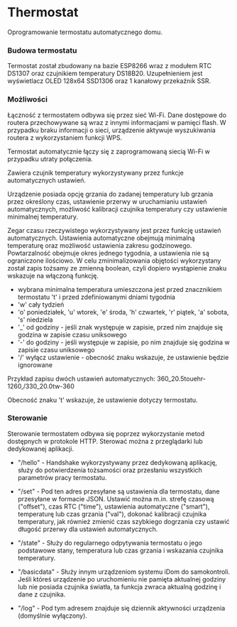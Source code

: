 # Thermostat
Oprogramowanie termostatu automatycznego domu.

### Budowa termostatu
Termostat został zbudowany na bazie ESP8266 wraz z modułem RTC DS1307 oraz czujnikiem temperatury DS18B20. Uzupełnieniem jest wyświetlacz OLED 128x64 SSD1306 oraz 1 kanałowy przekaźnik SSR.

### Możliwości
Łączność z termostatem odbywa się przez sieć Wi-Fi.
Dane dostępowe do routera przechowywane są wraz z innymi informacjami w pamięci flash.
W przypadku braku informacji o sieci, urządzenie aktywuje wyszukiwania routera z wykorzystaniem funkcji WPS.

Termostat automatycznie łączy się z zaprogramowaną siecią Wi-Fi w przypadku utraty połączenia.

Zawiera czujnik temperatury wykorzystywany przez funkcje automatycznych ustawień.

Urządzenie posiada opcję grzania do zadanej temperatury lub grzania przez określony czas, ustawienie przerwy w uruchamianiu ustawień automatycznych, możliwość kalibracji czujnika temperatury czy ustawienie minimalnej temperatury.

Zegar czasu rzeczywistego wykorzystywany jest przez funkcję ustawień automatycznych.
Ustawienia automatyczne obejmują minimalną temperaturę oraz możliwość ustawienia zakresu godzinowego.
Powtarzalność obejmuje okres jednego tygodnia, a ustawienia nie są ograniczone ilościowo. W celu zminimalizowania objętości wykorzystany został zapis tożsamy ze zmienną boolean, czyli dopiero wystąpienie znaku wskazuje na włączoną funkcję.

* wybrana minimalna temperatura umieszczona jest przed znacznikiem termostatu 't' i przed zdefiniowanymi dniami tygodnia
* 'w' cały tydzień
* 'o' poniedziałek, 'u' wtorek, 'e' środa, 'h' czwartek, 'r' piątek, 'a' sobota, 's' niedziela
* '_' od godziny - jeśli znak występuje w zapisie, przed nim znajduje się godzina w zapisie czasu uniksowego
* '-' do godziny - jeśli występuje w zapisie, po nim znajduje się godzina w zapisie czasu uniksowego
* '/' wyłącz ustawienie - obecność znaku wskazuje, że ustawienie będzie ignorowane

Przykład zapisu dwóch ustawień automatycznych: 360_20.5touehr-1260,/330_20.0tw-360

Obecność znaku 't' wskazuje, że ustawienie dotyczy termostatu.

### Sterowanie
Sterowanie termostatem odbywa się poprzez wykorzystanie metod dostępnych w protokole HTTP. Sterować można z przeglądarki lub dedykowanej aplikacji.

* "/hello" - Handshake wykorzystywany przez dedykowaną aplikację, służy do potwierdzenia tożsamości oraz przesłaniu wszystkich parametrów pracy termostatu.

* "/set" - Pod ten adres przesyłane są ustawienia dla termostatu, dane przesyłane w formacie JSON. Ustawić można m.in. strefę czasową ("offset"), czas RTC ("time"), ustawienia automatyczne ("smart"), temperaturę lub czas grzania ("val"), dokonać kalibracji czujnika temperatury, jak również zmienić czas szybkiego dogrzania czy ustawić długość przerwy dla ustawień automatycznych.

* "/state" - Służy do regularnego odpytywania termostatu o jego podstawowe stany, temperatura lub czas grzania i wskazania czujnika temperatury.

* "/basicdata" - Służy innym urządzeniom systemu iDom do samokontroli. Jeśli któreś urządzenie po uruchomieniu nie pamięta aktualnej godziny lub nie posiada czujnika światła, ta funkcja zwraca aktualną godzinę i dane z czujnika.

* "/log" - Pod tym adresem znajduje się dziennik aktywności urządzenia (domyślnie wyłączony).
